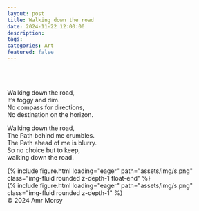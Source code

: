 ```yaml
---
layout: post
title: Walking down the road
date: 2024-11-22 12:00:00
description:
tags:
categories: Art
featured: false
---
```



<br>
<br>


<div class="row mt-3">
    <div class="col-sm-8">
        <p>Walking down the road, <br>
It’s foggy and dim. <br>
No compass for directions, <br>
No destination on the horizon. <br>

Walking down the road, <br>
The Path behind me crumbles. <br>
The Path ahead of me is blurry. <br>
So no choice but to keep, <br>
walking down the road. <br>
</p>
    </div>
    <div class="col-sm-4 mt-3 mt-md-0">
        {% include figure.html loading="eager" path="assets/img/s.png" class="img-fluid rounded z-depth-1 float-end" %}
    </div>
</div>


<div class="row mt-3">
    <div class="col-sm mt-3 mt-md-0">
        {% include figure.html loading="eager" path="assets/img/s.png" class="img-fluid rounded z-depth-1" %}
    </div>
</div>
<div class="caption">
    © 2024 Amr Morsy
</div>
